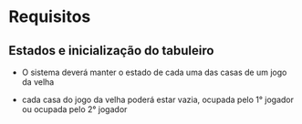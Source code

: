 # Requisitos 

## Estados e inicialização do tabuleiro 

* O sistema deverá manter o estado de cada uma das casas de um jogo da velha 

* cada casa do jogo da velha poderá estar vazia, ocupada pelo 1° jogador ou ocupada pelo 2° jogador
